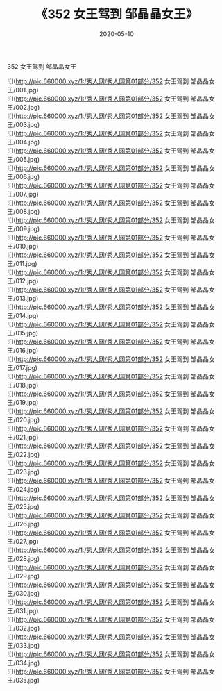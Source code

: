 ﻿---
layout: post
title:  《352 女王驾到 邹晶晶女王》
date:   2020-05-10
img: http://pic.660000.xyz/1:/秀人网/秀人网第01部分/352 女王驾到 邹晶晶女王/000.jpg
categories: [美女, 清纯, 唯美]
---

352 女王驾到 邹晶晶女王

  ![](http://pic.660000.xyz/1:/秀人网/秀人网第01部分/352 女王驾到 邹晶晶女王/001.jpg) <br> ![](http://pic.660000.xyz/1:/秀人网/秀人网第01部分/352 女王驾到 邹晶晶女王/002.jpg) <br> ![](http://pic.660000.xyz/1:/秀人网/秀人网第01部分/352 女王驾到 邹晶晶女王/003.jpg) <br> ![](http://pic.660000.xyz/1:/秀人网/秀人网第01部分/352 女王驾到 邹晶晶女王/004.jpg) <br> ![](http://pic.660000.xyz/1:/秀人网/秀人网第01部分/352 女王驾到 邹晶晶女王/005.jpg) <br> ![](http://pic.660000.xyz/1:/秀人网/秀人网第01部分/352 女王驾到 邹晶晶女王/006.jpg) <br> ![](http://pic.660000.xyz/1:/秀人网/秀人网第01部分/352 女王驾到 邹晶晶女王/007.jpg) <br> ![](http://pic.660000.xyz/1:/秀人网/秀人网第01部分/352 女王驾到 邹晶晶女王/008.jpg) <br> ![](http://pic.660000.xyz/1:/秀人网/秀人网第01部分/352 女王驾到 邹晶晶女王/009.jpg) <br> ![](http://pic.660000.xyz/1:/秀人网/秀人网第01部分/352 女王驾到 邹晶晶女王/010.jpg) <br> ![](http://pic.660000.xyz/1:/秀人网/秀人网第01部分/352 女王驾到 邹晶晶女王/011.jpg) <br> ![](http://pic.660000.xyz/1:/秀人网/秀人网第01部分/352 女王驾到 邹晶晶女王/012.jpg) <br> ![](http://pic.660000.xyz/1:/秀人网/秀人网第01部分/352 女王驾到 邹晶晶女王/013.jpg) <br> ![](http://pic.660000.xyz/1:/秀人网/秀人网第01部分/352 女王驾到 邹晶晶女王/014.jpg) <br> ![](http://pic.660000.xyz/1:/秀人网/秀人网第01部分/352 女王驾到 邹晶晶女王/015.jpg) <br> ![](http://pic.660000.xyz/1:/秀人网/秀人网第01部分/352 女王驾到 邹晶晶女王/016.jpg) <br> ![](http://pic.660000.xyz/1:/秀人网/秀人网第01部分/352 女王驾到 邹晶晶女王/017.jpg) <br> ![](http://pic.660000.xyz/1:/秀人网/秀人网第01部分/352 女王驾到 邹晶晶女王/018.jpg) <br> ![](http://pic.660000.xyz/1:/秀人网/秀人网第01部分/352 女王驾到 邹晶晶女王/019.jpg) <br> ![](http://pic.660000.xyz/1:/秀人网/秀人网第01部分/352 女王驾到 邹晶晶女王/020.jpg) <br> ![](http://pic.660000.xyz/1:/秀人网/秀人网第01部分/352 女王驾到 邹晶晶女王/021.jpg) <br> ![](http://pic.660000.xyz/1:/秀人网/秀人网第01部分/352 女王驾到 邹晶晶女王/022.jpg) <br> ![](http://pic.660000.xyz/1:/秀人网/秀人网第01部分/352 女王驾到 邹晶晶女王/023.jpg) <br> ![](http://pic.660000.xyz/1:/秀人网/秀人网第01部分/352 女王驾到 邹晶晶女王/024.jpg) <br> ![](http://pic.660000.xyz/1:/秀人网/秀人网第01部分/352 女王驾到 邹晶晶女王/025.jpg) <br> ![](http://pic.660000.xyz/1:/秀人网/秀人网第01部分/352 女王驾到 邹晶晶女王/026.jpg) <br> ![](http://pic.660000.xyz/1:/秀人网/秀人网第01部分/352 女王驾到 邹晶晶女王/027.jpg) <br> ![](http://pic.660000.xyz/1:/秀人网/秀人网第01部分/352 女王驾到 邹晶晶女王/028.jpg) <br> ![](http://pic.660000.xyz/1:/秀人网/秀人网第01部分/352 女王驾到 邹晶晶女王/029.jpg) <br> ![](http://pic.660000.xyz/1:/秀人网/秀人网第01部分/352 女王驾到 邹晶晶女王/030.jpg) <br> ![](http://pic.660000.xyz/1:/秀人网/秀人网第01部分/352 女王驾到 邹晶晶女王/031.jpg) <br> ![](http://pic.660000.xyz/1:/秀人网/秀人网第01部分/352 女王驾到 邹晶晶女王/032.jpg) <br> ![](http://pic.660000.xyz/1:/秀人网/秀人网第01部分/352 女王驾到 邹晶晶女王/033.jpg) <br> ![](http://pic.660000.xyz/1:/秀人网/秀人网第01部分/352 女王驾到 邹晶晶女王/034.jpg) <br> ![](http://pic.660000.xyz/1:/秀人网/秀人网第01部分/352 女王驾到 邹晶晶女王/035.jpg) <br>